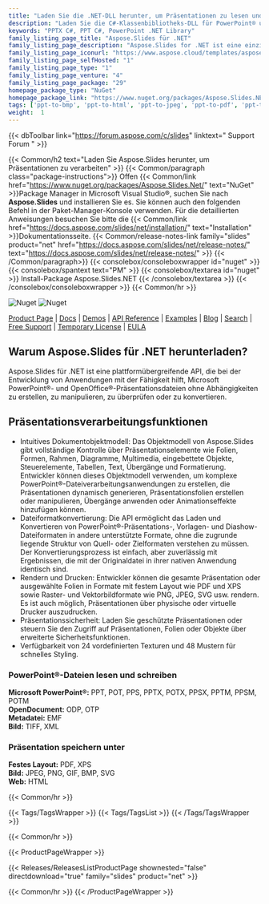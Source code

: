 ```yaml
---
title: "Laden Sie die .NET-DLL herunter, um Präsentationen zu lesen und zu bearbeiten | Aspose.Folien"
description: "Laden Sie die C#-Klassenbibliotheks-DLL für PowerPoint® und OpenOffice® Slides & Presentations herunter, die mit DOM, Konvertierung, Rendering, Drucken und Sicherheit über die .NET-API funktioniert."
keywords: "PPTX C#, PPT C#, PowerPoint .NET Library"
family_listing_page_title: "Aspose.Slides für .NET"
family_listing_page_description: "Aspose.Slides for .NET ist eine einzigartige Präsentationsverarbeitungs-API, die es jeder .NET-Anwendung ermöglicht, PowerPoint-Präsentationen zu lesen, zu schreiben, zu ändern und zu konvertieren. Als eigenständige API benötigt Aspose.Slides für .NET weder Microsoft PowerPoint noch Office Automation"
family_listing_page_iconurl: "https://www.aspose.cloud/templates/aspose/App_Themes/V3/images/slides/272x272/aspose_slides-for-net-min.png"
family_listing_page_selfHosted: "1"
family_listing_page_type: "1"
family_listing_page_venture: "4"
family_listing_page_package: "29"
homepage_package_type: "NuGet"
homepage_package_link: "https://www.nuget.org/packages/Aspose.Slides.NET/"
tags: ['ppt-to-bmp', 'ppt-to-html', 'ppt-to-jpeg', 'ppt-to-pdf', 'ppt-to-png', 'ppt-to-svg', 'ppt-to-image','presentation-to-bmp', 'presentation-to-html', 'presentation-to-jpeg', 'presentation-to-pdf', 'presentation-to-png', 'presentation-to-svg', 'presentation-to-image', 'pptx-to-bmp', 'pptx-to-html', 'pptx-to-jpeg', 'pptx-to-pdf', 'pptx-to-png', 'pptx-to-svg', 'pptx-to-image', 'ppt-to-pptx', 'powerpoint-to-pdf', 'pptx-to-tiff', 'powerpoint-to-xps', 'pptx-to-xps', 'powerpoint-to-tiff', 'powerpoint-to-html', 'slide-to-html']
weight:  1
---
```


{{< dbToolbar link="https://forum.aspose.com/c/slides" linktext=" Support Forum " >}}

{{< Common/h2 text="Laden Sie Aspose.Slides herunter, um Präsentationen zu verarbeiten"  >}}
{{< Common/paragraph class="package-instructions">}}
Offen
{{< Common/link href="https://www.nuget.org/packages/Aspose.Slides.Net/" text="NuGet"  >}}Package Manager in Microsoft Visual Studio®, suchen Sie nach <b>Aspose.Slides</b> und installieren Sie es. Sie können auch den folgenden Befehl in der Paket-Manager-Konsole verwenden. Für die detaillierten Anweisungen besuchen Sie bitte die
{{< Common/link href="https://docs.aspose.com/slides/net/installation/" text="Installation"  >}}Dokumentationsseite.
{{< Common/release-notes-link family="slides" product="net" href="https://docs.aspose.com/slides/net/release-notes/" text="https://docs.aspose.com/slides/net/release-notes/"  >}}
{{< /Common/paragraph>}}
{{< consolebox/consoleboxwrapper id="nuget" >}}
       {{< consolebox/spantext text="PM" >}}
       {{< consolebox/textarea id="nuget" >}} Install-Package Aspose.Slides.NET {{< /consolebox/textarea >}}
{{< /consolebox/consoleboxwrapper >}}
{{< Common/hr >}}

![Nuget](https://img.shields.io/nuget/v/Aspose.Slides.NET) ![Nuget](https://img.shields.io/nuget/dt/Aspose.Slides.NET?label=nuget%20downloads)

[Product Page](https://products.aspose.com/slides/net/) | [Docs](https://docs.aspose.com/slides/net/) | [Demos](https://products.aspose.app/slides/family) | [API Reference](https://reference.aspose.com/slides/net/) | [Examples](https://github.com/aspose-slides/Aspose.Slides-for-.NET) | [Blog](https://blog.aspose.com/category/slides/) | [Search](https://search.aspose.com/) | [Free Support](https://forum.aspose.com/c/slides) | [Temporary License](https://purchase.aspose.com/temporary-license) | [EULA](https://about.aspose.com/legal/eula/)

## Warum Aspose.Slides für .NET herunterladen?

Aspose.Slides für .NET ist eine plattformübergreifende API, die bei der Entwicklung von Anwendungen mit der Fähigkeit hilft, Microsoft PowerPoint®- und OpenOffice®-Präsentationsdateien ohne Abhängigkeiten zu erstellen, zu manipulieren, zu überprüfen oder zu konvertieren.

## Präsentationsverarbeitungsfunktionen

- Intuitives Dokumentobjektmodell: Das Objektmodell von Aspose.Slides gibt vollständige Kontrolle über Präsentationselemente wie Folien, Formen, Rahmen, Diagramme, Multimedia, eingebettete Objekte, Steuerelemente, Tabellen, Text, Übergänge und Formatierung. Entwickler können dieses Objektmodell verwenden, um komplexe PowerPoint®-Dateiverarbeitungsanwendungen zu erstellen, die Präsentationen dynamisch generieren, Präsentationsfolien erstellen oder manipulieren, Übergänge anwenden oder Animationseffekte hinzufügen können.
- Dateiformatkonvertierung: Die API ermöglicht das Laden und Konvertieren von PowerPoint®-Präsentations-, Vorlagen- und Diashow-Dateiformaten in andere unterstützte Formate, ohne die zugrunde liegende Struktur von Quell- oder Zielformaten verstehen zu müssen. Der Konvertierungsprozess ist einfach, aber zuverlässig mit Ergebnissen, die mit der Originaldatei in ihrer nativen Anwendung identisch sind.
- Rendern und Drucken: Entwickler können die gesamte Präsentation oder ausgewählte Folien in Formate mit festem Layout wie PDF und XPS sowie Raster- und Vektorbildformate wie PNG, JPEG, SVG usw. rendern. Es ist auch möglich, Präsentationen über physische oder virtuelle Drucker auszudrucken.
- Präsentationssicherheit: Laden Sie geschützte Präsentationen oder steuern Sie den Zugriff auf Präsentationen, Folien oder Objekte über erweiterte Sicherheitsfunktionen.
- Verfügbarkeit von 24 vordefinierten Texturen und 48 Mustern für schnelles Styling.

### PowerPoint®-Dateien lesen und schreiben

**Microsoft PowerPoint®:** PPT, POT, PPS, PPTX, POTX, PPSX, PPTM, PPSM, POTM\
**OpenDocument:** ODP, OTP\
**Metadatei:** EMF\
**Bild:** TIFF, XML

### Präsentation speichern unter

**Festes Layout:** PDF, XPS\
**Bild:** JPEG, PNG, GIF, BMP, SVG\
**Web:** HTML

{{< Common/hr >}}

{{< Tags/TagsWrapper >}}
 {{< Tags/TagsList >}}
{{< /Tags/TagsWrapper >}}

{{< Common/hr >}}

{{< ProductPageWrapper >}}
<!-- ReleasesListProductPage-->
   {{< Releases/ReleasesListProductPage shownested="false"  directdownload="true" family="slides" product="net" >}}
<!-- /ReleasesListProductPage-->
{{< Common/hr >}}
{{< /ProductPageWrapper >}}

